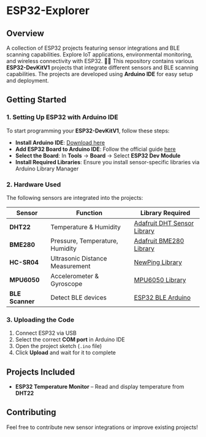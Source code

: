 # ESP32-Explorer

## Overview
A collection of ESP32 projects featuring sensor integrations and BLE scanning capabilities. Explore IoT applications, environmental monitoring, and wireless connectivity with ESP32. 🚀🔧
This repository contains various **ESP32-DevKitV1** projects that integrate different sensors and BLE scanning capabilities. The projects are developed using **Arduino IDE** for easy setup and deployment.

## Getting Started

### 1. Setting Up ESP32 with Arduino IDE
To start programming your **ESP32-DevKitV1**, follow these steps:

- **Install Arduino IDE**: [Download here](https://www.arduino.cc/en/software)
- **Add ESP32 Board to Arduino IDE**: Follow the official guide [here](https://docs.espressif.com/projects/arduino-esp32/en/latest/installing.html)
- **Select the Board**: In **Tools** → **Board** → Select **ESP32 Dev Module**
- **Install Required Libraries**: Ensure you install sensor-specific libraries via Arduino Library Manager

### 2. Hardware Used

The following sensors are integrated into the projects:

| Sensor      | Function                           | Library Required |
|------------|-----------------------------------|------------------|
| **DHT22**  | Temperature & Humidity            | [Adafruit DHT Sensor Library](https://github.com/adafruit/DHT-sensor-library) |
| **BME280** | Pressure, Temperature, Humidity   | [Adafruit BME280 Library](https://github.com/adafruit/Adafruit_BME280_Library) |
| **HC-SR04** | Ultrasonic Distance Measurement  | [NewPing Library](https://bitbucket.org/teckel12/arduino-new-ping/wiki/Home) |
| **MPU6050** | Accelerometer & Gyroscope       | [MPU6050 Library](https://github.com/ElectronicCats/mpu6050) |
| **BLE Scanner** | Detect BLE devices          | [ESP32 BLE Arduino](https://github.com/nkolban/ESP32_BLE_Arduino) |

### 3. Uploading the Code
1. Connect ESP32 via USB  
2. Select the correct **COM port** in Arduino IDE  
3. Open the project sketch (`.ino` file)  
4. Click **Upload** and wait for it to complete  

## Projects Included
- **ESP32 Temperature Monitor** – Read and display temperature from **DHT22**

## Contributing
Feel free to contribute new sensor integrations or improve existing projects!

